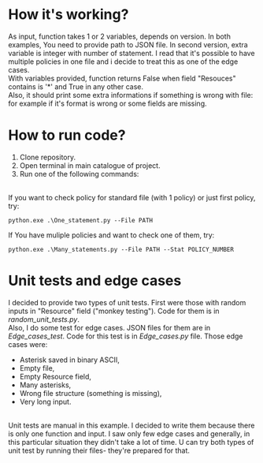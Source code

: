 # How it's working?
As input, function takes 1 or 2 variables, depends on version. 
In both examples, You need to provide path to JSON file.
In second version, extra variable is integer with number of 
statement. I read that it's possible to have multiple policies
in one file and i decide to treat this as one of the edge cases.
</br> With variables provided, function returns False when field
"Resouces" contains is '*' and True in any other case. 
</br> Also, it should print some extra informations if something
is wrong with file: for example if it's format is wrong or some 
fields are missing.


# How to run code?
1. Clone repository.
2. Open terminal in main catalogue of project.
3. Run one of the following commands:

</br>If you want to check policy for standard file (with 1 policy) or just first policy, try:
```console
python.exe .\One_statement.py --File PATH
```
If You have muliple policies and want to check one of them, try:

```console
python.exe .\Many_statements.py --File PATH --Stat POLICY_NUMBER
```
# Unit tests and edge cases

I decided to provide two types of unit tests. First were those with random 
inputs in "Resource" field ("monkey testing"). Code for them is in *random_unit_tests.py*.
</br> Also, I do some test for edge cases. JSON files for them are in *Edge_cases_test*.
Code for this test is in *Edge_cases.py* file. Those edge cases were:
- Asterisk saved in binary ASCII,
- Empty file,
- Empty Resource field,
- Many asterisks,
- Wrong file structure (something is missing),
- Very long input.

</br>Unit tests are manual in this example. I decided to write them because
there is only one function and input. I saw only few edge cases and generally, in
this particular situation they didn't take a lot of time. U can try both types
of unit test by running their files- they're prepared for that. 
